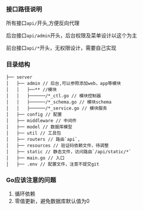 ### 接口路径说明

所有接口`api/`开头,方便反向代理

后台接口`api/admin`开头，后台权限及菜单设计以这个为主

前台接口`api/*`开头，无权限设计，需要自己实现

### 目录结构

```
├── server
│   ├── admin // 后台,可以参照添加web，app等模块
│   │   ├──** //模块
│   │   ├──────/*_ctl.go // 模块控制器
│   │   ├──────/*_schema.go // 模块schema
│   │   ├──────/*_service.go // 模块服务
│   ├── config // 配置
│   ├── middleware // 中间件
│   ├── model // 数据库模型
│   ├── util // 工具包
│   ├── routers // 路由`api`,
│   ├── resources // 验证码依赖文件，待调整
│   ├── static // 静态文件，访问路由`/api/static/*`
│   ├── main.go // 入口
│   ├── .env // 配置文件，注意不提交git
```


### Go应该注意的问题
1. 循环依赖
2. 零值更新，避免数据库默认值为0

